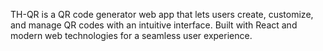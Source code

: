 TH-QR is a QR code generator web app that lets users create, customize, and manage QR codes with an intuitive interface. Built with React and modern web technologies for a seamless user experience.